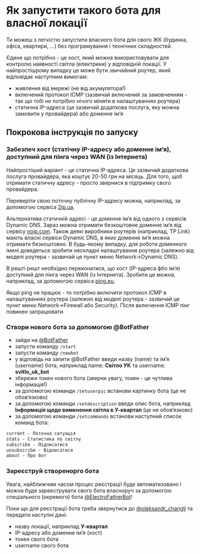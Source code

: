 # Як запустити такого бота для власної локації

Ти можеш з легкістю запустити власного бота для свого ЖК (будинка, офіса, квартири, ...) без програмування і технічних складностей.

Єдине що потрібно - це хост, який можна використовувати для контролю наявності світла (електрики) у відповідній локації. У найпростішрому випадку це може бути звичайний роутер, який відповідає наступним вимогам:

- живлення від мережі (не від акумулятора!)
- включений протокол ICMP (зазвичай включений за замовченням - так що тобі не потрібно нічого міняти в налаштуваннях роутера)
- статична IP-адреса (це зазвичай додаткова послуга, яку можна замовити у провайдера) або доменне ім‘я


## Покрокова інструкція по запуску

### Забезпеч хост (статічну IP-адресу або доменне ім‘я), доступний для пінга через WAN (із Інтернета)

Найпростіший варіант - це статична IP-адреса. Це зазвичай додаткова послуга провайдера, яка коштує 20-50 грн на місяць. Для того, щоб отримати статичну адресу - просто звернися в підтримку свого провайдера.

Переверіти свою поточну публічну IP-адресу можна, наприклад, за допомогою сервіса [2ip.ua](https://2ip.ua/ua/).

Альтернатива статичній адресі - це доменне ім‘я від одного з сервісів Dynamic DNS. Зараз можна отримати безкоштовне доменне ім‘я від сервісу [noip.com](https://www.noip.com/remote-access). Також деякі виробники роутерів (наприклад, TP Link) мають власні сервіси Dynamic DNS, в яких доменне ім‘я можна отримати безкоштовно. В будь-якому випадку, для роботи доменного імені доведеться зробити нескладні налаштування роутера (залежно від моделі роутера - зазвичай це пункт меню Network->Dynamic DNS).

В решті решт необхідно переконатися, що хост (IP-адреса фбо ім‘я) доступний для пінга через WAN (із Інтернета).
Зробити це можна, наприклад, за допомогою сервіса [ping.eu](https://ping.eu/ping/).

Якщо ping не працює - то потрібно включити протокол ICMP в налаштуваннях роутера (залежно від моделі роутера - зазвичай це пункт меню Network->Firewall або Security). Після включення ICMP пінг повинен запрацювати.

### Створи нового бота за допомогою @BotFather

- зайди на [@BotFather](https://t.me/BotFather)
- запусти команду `/start`
- запусти команду `/newbot`
- у відповідь на запити @BotFather введи назву (name) та ім‘я (username) бота, наприклад name: **Світло УК** та username: **svitlo_uk_bot**
- збережи токен нового бота (зверни увагу, токен - це чутлива інформація!)
- за допомогою команди `/setuserpic` встанови картинку бота (це не обов‘язково)
- за допомогою команди `/setdescription` введи опис бота, наприклад **Інформація щодо вимкнення світла в У-квартал** (це не обов‘язково)
- за допомогою команди `/setcommands` встанови наступний список команд бота:

```txt
current - Поточна ситуація
stats - Статистика по світлу
subscribe - Підписатися
unsubscribe - Відписатися
about - Про бот
```

### Зареєструй створенорго бота

Увага, найближчим часом процес реєстрації буде автоматизовано і можна буде зареєструвати свого бота власноруч за допомогою спеціального (окремого) бота [@ElectroFatherBot](https://t.me/ElectroFatherBot)!

Поки що для реєстрації бота треба звернутися до [@oleksandr_changli](https://t.me/oleksandr_changli) та передати наступні дані:

- назву локації, наприклад **У-квартал**
- IP-адресу або доменне ім‘я (хост)
- токен свого бота
- username свого бота
